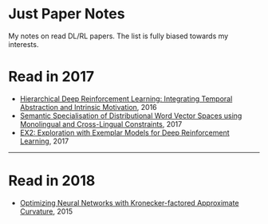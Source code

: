 # Just Paper Notes
My notes on read DL/RL papers. The list is fully biased towards my interests.


# Read in 2017

* [Hierarchical Deep Reinforcement Learning:
Integrating Temporal Abstraction and
Intrinsic Motivation](https://github.com/persiyanov/just-paper-notes/blob/master/h-dqn.md), 2016
* [Semantic Specialisation of Distributional Word Vector Spaces using
Monolingual and Cross-Lingual Constraints](https://github.com/persiyanov/just-paper-notes/blob/master/word-embeddings-attract-repel-apple.md), 2017
* [EX2: Exploration with Exemplar Models for Deep Reinforcement Learning](https://github.com/persiyanov/just-paper-notes/blob/master/ex2-exploration-with-exemplar-models.md), 2017

----

# Read in 2018
* [Optimizing Neural Networks with Kronecker-factored Approximate Curvature](https://github.com/persiyanov/just-paper-notes/blob/master/kfac.md), 2015
